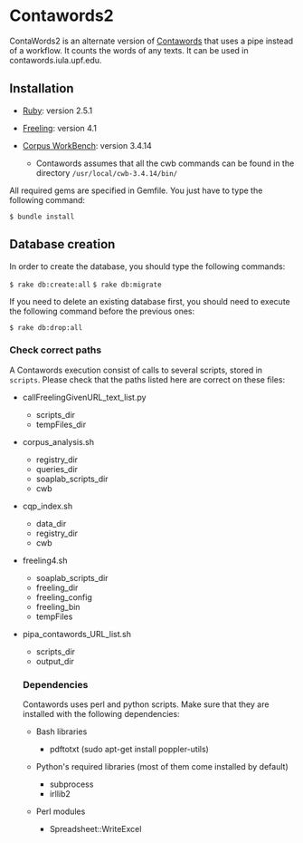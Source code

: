 # Contawords2

ContaWords2 is an alternate version of [Contawords](https://github.com/upf-iula-trl/servitoros_lite) that uses a pipe instead of a workflow. It counts the words of any texts. It can be used in contawords.iula.upf.edu. 

## Installation

* [Ruby](https://www.ruby-lang.org/en/): version 2.5.1

* [Freeling](http://nlp.lsi.upc.edu/freeling/index.php/node/1): version 4.1

* [Corpus WorkBench](http://cwb.sourceforge.net/install.php): version 3.4.14
  * Contawords assumes that all the cwb commands can be found in the directory `/usr/local/cwb-3.4.14/bin/`

All required gems are specified in Gemfile. You just have to type the following command:

`$ bundle install`

## Database creation

In order to create the database, you should type the following commands:

`$ rake db:create:all`
`$ rake db:migrate`

If you need to delete an existing database first, you should need to execute the following command before the previous ones:

`$ rake db:drop:all`

### Check correct paths

A Contawords execution consist of calls to several scripts, stored in `scripts`. Please check that the paths listed here are correct on these files:

* callFreelingGivenURL_text_list.py
  * scripts_dir
  * tempFiles_dir

* corpus_analysis.sh
  * registry_dir
  * queries_dir
  * soaplab_scripts_dir
  * cwb

* cqp_index.sh
  * data_dir
  * registry_dir
  * cwb

* freeling4.sh
  * soaplab_scripts_dir
  * freeling_dir
  * freeling_config
  * freeling_bin
  * tempFiles

* pipa_contawords_URL_list.sh
  * scripts_dir
  * output_dir
  
  ### Dependencies
  
  Contawords uses perl and python scripts. Make sure that they are installed with the following dependencies:
  
  * Bash libraries
    * pdftotxt (sudo apt-get install poppler-utils)
  
  * Python's required libraries (most of them come installed by default)
    * subprocess
    * irllib2
  
  * Perl modules
    * Spreadsheet::WriteExcel
